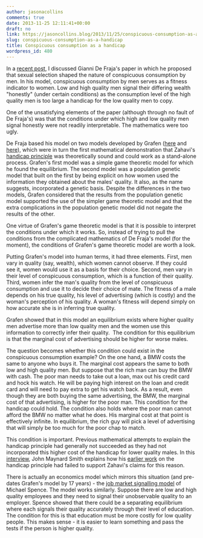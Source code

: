 ```yaml
---
author: jasonacollins
comments: true
date: 2013-11-25 12:11:41+00:00
draft: no
link: https://jasoncollins.blog/2013/11/25/conspicuous-consumption-as-a-handicap/
slug: conspicuous-consumption-as-a-handicap
title: Conspicuous consumption as a handicap
wordpress_id: 480
---
```


In a [recent post](https://jasoncollins.blog/an-evolutionary-explanation-of-consumption/), I discussed Gianni De Fraja's paper in which he proposed that sexual selection shaped the nature of conspicuous consumption by men. In his model, conspicuous consumption by men serves as a fitness indicator to women. Low and high quality men signal their differing wealth "honestly" (under certain conditions) as the consumption level of the high quality men is too large a handicap for the low quality men to copy.

One of the unsatisfying elements of the paper (although through no fault of De Fraja's) was that the conditions under which high and low quality men signal honestly were not readily interpretable. The mathematics were too ugly.

De Fraja based his model on two models developed by Grafen ([here](http://dx.doi.org/10.1016/S0022-5193(05)80088-8) and [here](http://dx.doi.org/10.1016/S0022-5193(05)80087-6)), which were in turn the first mathematical demonstration that Zahavi's [handicap principle](http://en.wikipedia.org/wiki/Handicap_principle) was theoretically sound and could work as a stand-alone process. Grafen's first model was a simple game theoretic model for which he found the equilibrium. The second model was a population genetic model that built on the first by being explicit on how women used the information they obtained about the males' quality. It also, as the name suggests, incorporated a genetic basis. Despite the differences in the two models, Grafen considered that the results from the population genetic model supported the use of the simpler game theoretic model and that the extra complications in the population genetic model did not negate the results of the other.

One virtue of Grafen's game theoretic model is that it is possible to interpret the conditions under which it works. So, instead of trying to pull the conditions from the complicated mathematics of De Fraja's model (for the moment), the conditions of Grafen's game theoretic model are worth a look.

Putting Grafen's model into human terms, it had three elements. First, men vary in quality (say, wealth), which women cannot observe. If they could see it, women would use it as a basis for their choice. Second, men vary in their level of conspicuous consumption, which is a function of their quality. Third, women infer the man's quality from the level of conspicuous consumption and use it to decide their choice of mate. The fitness of a male depends on his true quality, his level of advertising (which is costly) and the woman's perception of his quality. A woman's fitness will depend simply on how accurate she is in inferring true quality.

Grafen showed that in this model an equilibrium exists where higher quality men advertise more than low quality men and the women use this information to correctly infer their quality.  The condition for this equilibrium is that the marginal cost of advertising should be higher for worse males.

The question becomes whether this condition could exist in the conspicuous consumption example? On the one hand, a BMW costs the same to anyone who buys it. The marginal cost appears the same to both low and high quality men. But suppose that the rich man can buy the BMW with cash. The poor man needs to take out a loan, max out his credit card and hock his watch. He will be paying high interest on the loan and credit card and will need to pay extra to get his watch back. As a result, even though they are both buying the same advertising, the BMW, the marginal cost of that advertising, is higher for the poor man. This condition for the handicap could hold. The condition also holds where the poor man cannot afford the BMW no matter what he does. His marginal cost at that point is effectively infinite. In equilibrium, the rich guy will pick a level of advertising that will simply be too much for the poor chap to match.

This condition is important. Previous mathematical attempts to explain the handicap principle had generally not succeeded as they had not incorporated this higher cost of the handicap for lower quality males. In this [interview](http://www.webofstories.com/play/7305), John Maynard Smith explains how his [earlier work](http://dx.doi.org/10.1016/S0022-5193%2876%2980016-1) on the handicap principle had failed to support Zahavi's claims for this reason.

There is actually an economics model which mirrors this situation (and pre-dates Grafen's model by 17 years) - the [job market signalling model](https://jasoncollins.blog/economists-1-biologists-0/) of Michael Spence. The model works similarly. Suppose there are low and high quality employees and they need to signal their unobservable quality to an employer. Spence showed that there could be a separating equilibrium where each signals their quality accurately through their level of education. The condition for this is that education must be more costly for low quality people. This makes sense - it is easier to learn something and pass the tests if the person is higher quality.

